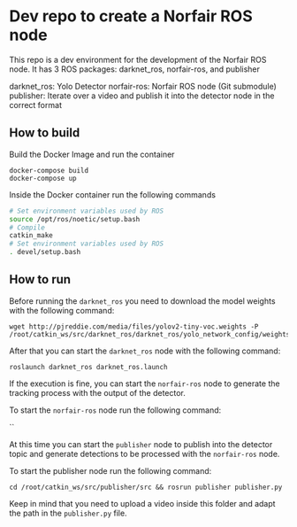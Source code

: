 # Dev repo to create a Norfair ROS node

This repo is a dev environment for the development of the Norfair ROS node. It has 3 ROS packages: darknet_ros, norfair-ros, and publisher

darknet_ros: Yolo Detector
norfair-ros: Norfair ROS node (Git submodule)
publisher: Iterate over a video and publish it into the detector node in the correct format

## How to build

Build the Docker Image and run the container

```
docker-compose build
docker-compose up
```

Inside the Docker container run the following commands

```sh
# Set environment variables used by ROS
source /opt/ros/noetic/setup.bash
# Compile
catkin_make
# Set environment variables used by ROS
. devel/setup.bash
```

## How to run

Before running the `darknet_ros` you need to download the model weights with the following command:

```
wget http://pjreddie.com/media/files/yolov2-tiny-voc.weights -P /root/catkin_ws/src/darknet_ros/darknet_ros/yolo_network_config/weights
```

After that you can start the `darknet_ros` node with the following command:

```
roslaunch darknet_ros darknet_ros.launch
```

If the execution is fine, you can start the `norfair-ros` node to generate the tracking process with the output of the detector.

To start the `norfair-ros` node run the following command:

``

At this time you can start the `publisher` node to publish into the detector topic and generate detections to be processed with the `norfair-ros` node.

To start the publisher node run the following command:

```
cd /root/catkin_ws/src/publisher/src && rosrun publisher publisher.py
```

Keep in mind that you need to upload a video inside this folder and adapt the path in the `publisher.py` file.
